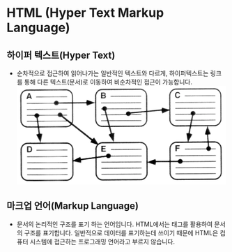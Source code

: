 # HTML (Hyper Text Markup Language)

## 하이퍼 텍스트(Hyper Text)
- 순차적으로 접근하여 읽어나가는 일반적인 텍스트와 다르게, 하이퍼텍스트는 링크를 통해 다른 텍스트(문서)로 이동하여 비순차적인 접근이 가능합니다.
![Hyper Text](Images/HTML.png)

## 마크업 언어(Markup Language)
- 문서의 논리적인 구조를 표기 하는 언어입니다.  HTML에서는 태그를 활용하여 문서의 구조를 표기합니다. 일반적으로 데이터를 표기하는데 쓰이기 때문에 HTML은 컴퓨터 시스템에 접근하는 프로그래밍 언어라고 부르지 않습니다.